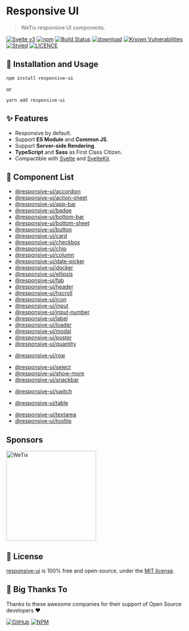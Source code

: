 # Responsive UI

> WeTix responsive UI components.

<p>

[![Svelte v3](https://img.shields.io/badge/svelte-v3-orange.svg)](https://svelte.dev)
[![npm](https://img.shields.io/npm/v/responsive-ui.svg)](https://www.npmjs.com/package/responsive-ui)
[![Build Status](https://github.com/wetix/responsive-ui/workflows/test/badge.svg?branch=main)](https://github.com/wetix/responsive-ui)
[![download](https://img.shields.io/npm/dw/responsive-ui.svg)](https://www.npmjs.com/package/responsive-ui)
[![Known Vulnerabilities](https://snyk.io/test/github/wetix/responsive-ui/badge.svg)](https://snyk.io/test/github/wetix/responsive-ui)
[![Styled](https://img.shields.io/badge/styled_with-prettier-ff69b4.svg)](https://github.com/prettier/prettier)
[![LICENCE](https://img.shields.io/github/license/wetix/responsive-ui)](https://github.com/wetix/responsive-ui/blob/main/LICENSE)

</p>

## 🔨 Installation and Usage

```console
npm install responsive-ui
```

or

```console
yarn add responsive-ui
```

## ✨ Features

- Responsive by default.
- Support **ES Module** and **Common JS**.
- Support **Server-side Rendering**.
- **TypeScript** and **Sass** as First Class Citizen.
- Compactible with [Svelte](https://svelte.dev/) and [SvelteKit](https://kit.svelte.dev/).

## 💅 Component List

- [@responsive-ui/accordion](https://github.com/wetix/responsive-ui/tree/main/components/accordion)
- [@responsive-ui/action-sheet](https://github.com/wetix/responsive-ui/tree/main/components/action-sheet)
- [@responsive-ui/app-bar](https://github.com/wetix/responsive-ui/tree/main/components/app-bar)
- [@responsive-ui/badge](https://github.com/wetix/responsive-ui/tree/main/components/badge)
- [@responsive-ui/bottom-bar](https://github.com/wetix/responsive-ui/tree/main/components/bottom-bar)
- [@responsive-ui/bottom-sheet](https://github.com/wetix/responsive-ui/tree/main/components/bottom-modal)
- [@responsive-ui/button](https://github.com/wetix/responsive-ui/tree/main/components/button)
- [@responsive-ui/card](https://github.com/wetix/responsive-ui/tree/main/components/card)
- [@responsive-ui/checkbox](https://github.com/wetix/responsive-ui/tree/main/components/checkbox)
- [@responsive-ui/chip](https://github.com/wetix/responsive-ui/tree/main/components/chip)
- [@responsive-ui/column](https://github.com/wetix/responsive-ui/tree/main/components/column)
- [@responsive-ui/date-picker](https://github.com/wetix/responsive-ui/tree/main/components/date-picker)
- [@responsive-ui/docker](https://github.com/wetix/responsive-ui/tree/main/components/docker)
- [@responsive-ui/ellipsis](https://github.com/wetix/responsive-ui/tree/main/components/ellipsis)
- [@responsive-ui/fab](https://github.com/wetix/responsive-ui/tree/main/components/fab)
- [@responsive-ui/header](https://github.com/wetix/responsive-ui/tree/main/components/header)
- [@responsive-ui/hscroll](https://github.com/wetix/responsive-ui/tree/main/components/hscroll)
- [@responsive-ui/icon](https://github.com/wetix/responsive-ui/tree/main/components/icon)
- [@responsive-ui/input](https://github.com/wetix/responsive-ui/tree/main/components/input)
- [@responsive-ui/input-number](https://github.com/wetix/responsive-ui/tree/main/components/input-number)
- [@responsive-ui/label](https://github.com/wetix/responsive-ui/tree/main/components/label)
- [@responsive-ui/loader](https://github.com/wetix/responsive-ui/tree/main/components/loader)
- [@responsive-ui/modal](https://github.com/wetix/responsive-ui/tree/main/components/modal)
- [@responsive-ui/poster](https://github.com/wetix/responsive-ui/tree/main/components/poster)
- [@responsive-ui/quantity](https://github.com/wetix/responsive-ui/tree/main/components/quantity)
<!-- - [@responsive-ui/responsive](https://github.com/wetix/responsive-ui/tree/main/components/responsive) -->
- [@responsive-ui/row](https://github.com/wetix/responsive-ui/tree/main/components/row)
<!-- - [@responsive-ui/search](https://github.com/wetix/responsive-ui/tree/main/components/search) -->
- [@responsive-ui/select](https://github.com/wetix/responsive-ui/tree/main/components/select)
- [@responsive-ui/show-more](https://github.com/wetix/responsive-ui/tree/main/components/show-more)
- [@responsive-ui/snackbar](https://github.com/wetix/responsive-ui/tree/main/components/snackbar)
<!-- - [@responsive-ui/stepper](https://github.com/wetix/responsive-ui/tree/main/components/stepper) -->
- [@responsive-ui/switch](https://github.com/wetix/responsive-ui/tree/main/components/switch)
<!-- - [@responsive-ui/tab](https://github.com/wetix/responsive-ui/tree/main/components/tab) -->
- [@responsive-ui/table](https://github.com/wetix/responsive-ui/tree/main/components/table)
<!-- - [@responsive-ui/tag](https://github.com/wetix/responsive-ui/tree/main/components/tag) -->
- [@responsive-ui/textarea](https://github.com/wetix/responsive-ui/tree/main/components/textarea)
- [@responsive-ui/tooltip](https://github.com/wetix/responsive-ui/tree/main/components/tooltip)
<!-- - [@responsive-ui/upload](https://github.com/wetix/responsive-ui/tree/main/components/upload) -->

## Sponsors

<img src="https://asset.wetix.my/images/logo/wetix.png" alt="WeTix" width="240px">

## 📄 License

[responsive-ui](https://github.com/wetix/responsive-ui) is 100% free and open-source, under the [MIT license](https://github.com/wetix/responsive-ui/blob/main/LICENSE).

## 🎉 Big Thanks To

Thanks to these awesome companies for their support of Open Source developers ❤

[![GitHub](https://jstools.dev/img/badges/github.svg)](https://github.com/open-source)
[![NPM](https://jstools.dev/img/badges/npm.svg)](https://www.npmjs.com/)
